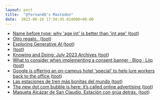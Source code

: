 ```yaml
---
layout: post
title:  "@fernand0's Mastodon"
date:  2023-08-18 17:50:45.024000+00:00
---
```

*  [Name before type: why 'age int' is better than 'int age' ](https://benhoyt.com/writings/name-before-type) ([toot](https://mastodon.social/@fernand0/110911884165067715))
*  [Otro regalo.  ](https://avecesunafoto.wordpress.com/2023/08/18/otro-regalo) ([toot](https://mastodon.social/@fernand0/110911766583760625))
*  [Exploring Generative AI ](https://martinfowler.com/articles/exploring-gen-ai.htm) ([toot](https://mastodon.social/@fernand0/110911566766115741))
*  [ ](https://loup-vaillant.fr/articles/physics-of-readabilit) ([toot](https://mastodon.social/@fernand0/110911231165217755))
*  [Knowing and Doing: July 2023 Archives ](https://www.cs.uni.edu/~wallingf/blog/archives/monthly/2023-07.htm) ([toot](https://mastodon.social/@fernand0/110911001387035868))
*  [What to consider when implementing a consent banner · Blog · Liip ](https://www.liip.ch/en/blog/what-to-consider-when-implementing-a-consent-banne) ([toot](https://mastodon.social/@fernand0/110910766442597638))
*  [Google is offering an on-campus hotel &#39;special&#39; to help lure workers back to the office  ](https://www.cnbc.com/2023/08/04/google-offers-on-campus-hotel-special-to-lure-workers-back-in.html) ([toot](https://mastodon.social/@fernand0/110910549639147218))
*  [Las estaciones de tren más bonitas del mundo  ](https://viajes.nationalgeographic.com.es/a/estas-son-estaciones-tren-mas-bonitas-mundo_929) ([toot](https://mastodon.social/@fernand0/110910385400098255))
*  [The new dot com bubble is here: it’s called online advertising ](https://thecorrespondent.com/100/the-new-dot-com-bubble-is-here-its-called-online-advertisin) ([toot](https://mastodon.social/@fernand0/110910141955061672))
*  [Maqueta Alcázar de San Claudio. Estación con grúa detrás. ](https://www.flickr.com/photos/fernand0/53094894059) ([toot](https://mastodon.social/@fernand0/110910134184199809))
